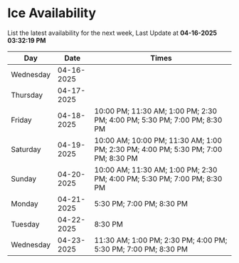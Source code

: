 # Ice Availability

List the latest availability for the next week, Last Update at **04-16-2025 03:32:19 PM**

| Day         | Date        | Times       |
| ----------- | ----------- | ----------- |
|Wednesday|04-16-2025||
|Thursday|04-17-2025||
|Friday|04-18-2025|10:00 PM; 11:30 AM; 1:00 PM; 2:30 PM; 4:00 PM; 5:30 PM; 7:00 PM; 8:30 PM|
|Saturday|04-19-2025|10:00 AM; 10:00 PM; 11:30 AM; 1:00 PM; 2:30 PM; 4:00 PM; 5:30 PM; 7:00 PM; 8:30 PM|
|Sunday|04-20-2025|10:00 AM; 11:30 AM; 1:00 PM; 2:30 PM; 4:00 PM; 5:30 PM; 7:00 PM; 8:30 PM|
|Monday|04-21-2025|5:30 PM; 7:00 PM; 8:30 PM|
|Tuesday|04-22-2025|8:30 PM|
|Wednesday|04-23-2025|11:30 AM; 1:00 PM; 2:30 PM; 4:00 PM; 5:30 PM; 7:00 PM; 8:30 PM|

